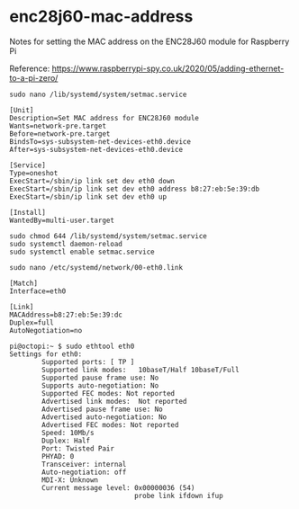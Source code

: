 # enc28j60-mac-address
Notes for setting the MAC address on the ENC28J60 module for Raspberry Pi

Reference: https://www.raspberrypi-spy.co.uk/2020/05/adding-ethernet-to-a-pi-zero/

`sudo nano /lib/systemd/system/setmac.service`

```
[Unit]
Description=Set MAC address for ENC28J60 module
Wants=network-pre.target
Before=network-pre.target
BindsTo=sys-subsystem-net-devices-eth0.device
After=sys-subsystem-net-devices-eth0.device

[Service]
Type=oneshot
ExecStart=/sbin/ip link set dev eth0 down
ExecStart=/sbin/ip link set dev eth0 address b8:27:eb:5e:39:db
ExecStart=/sbin/ip link set dev eth0 up

[Install]
WantedBy=multi-user.target
```


```
sudo chmod 644 /lib/systemd/system/setmac.service
sudo systemctl daemon-reload
sudo systemctl enable setmac.service
```
`sudo nano /etc/systemd/network/00-eth0.link`

```
[Match]
Interface=eth0

[Link]
MACAddress=b8:27:eb:5e:39:dc
Duplex=full
AutoNegotiation=no
```
```
pi@octopi:~ $ sudo ethtool eth0
Settings for eth0:
        Supported ports: [ TP ]
        Supported link modes:   10baseT/Half 10baseT/Full
        Supported pause frame use: No
        Supports auto-negotiation: No
        Supported FEC modes: Not reported
        Advertised link modes:  Not reported
        Advertised pause frame use: No
        Advertised auto-negotiation: No
        Advertised FEC modes: Not reported
        Speed: 10Mb/s
        Duplex: Half
        Port: Twisted Pair
        PHYAD: 0
        Transceiver: internal
        Auto-negotiation: off
        MDI-X: Unknown
        Current message level: 0x00000036 (54)
                               probe link ifdown ifup

```

